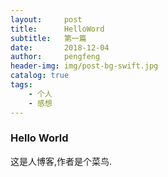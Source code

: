 ```yaml
---
layout:     post
title:      HelloWord
subtitle:   第一篇
date:       2018-12-04
author:     pengfeng
header-img: img/post-bg-swift.jpg
catalog: true
tags:
    - 个人
    - 感想
---
```

### Hello World
这是人博客,作者是个菜鸟.